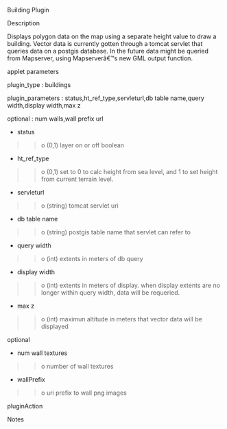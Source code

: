 Building Plugin

Description

Displays polygon data on the map using a separate height value to draw a building. Vector data is currently gotten through a tomcat servlet that queries data on a postgis database. In the future data might be queried from Mapserver, using Mapserverâ€™s new GML output function.

applet parameters

plugin\_type : buildings

plugin\_parameters : status,ht\_ref\_type,servleturl,db table name,query width,display width,max z

optional : num walls,wall prefix url

  * status
> > o (0,1) layer on or off boolean
  * ht\_ref\_type
> > o (0,1) set to 0 to calc height from sea level, and 1 to set height from current terrain level.
  * servleturl
> > o (string) tomcat servlet uri
  * db table name
> > o (string) postgis table name that servlet can refer to
  * query width
> > o (int) extents in meters of db query
  * display width
> > o (int) extents in meters of display. when display extents are no longer within query width, data will be requeried.
  * max z
> > o (int) maximun altitude in meters that vector data will be displayed


optional

  * num wall textures
> > o number of wall textures
  * wallPrefix
> > o uri prefix to wall png images



pluginAction


Notes